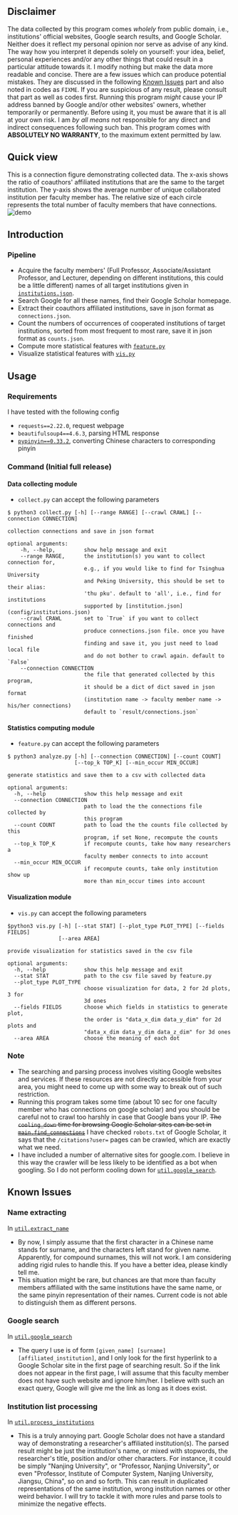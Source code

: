 ## Disclaimer
The data collected by this program comes *wholely* from public domain, i.e., institutions' official websites, Google search results, and
Google Scholar. Neither does it reflect my personal opinion nor serve as advise of any kind. The way how you interpret it
depends solely on yourself: your idea, belief, personal experiences and/or any other things that could result in a particular
attitude towards it. I modify nothing but make the data more readable and concise. There are a few issues which can produce potential
mistakes. They are discussed in the following [Known Issues](#Known-Issues) part and also noted in codes as `FIXME`. If you are suspicious of any result, please consult that part as well as codes first. Running this program *might* cause your IP address banned by Google and/or other websites' owners, whether temporarily or permanently. Before using it, you must be aware that it is all at your own risk. I am *by all means* not responsible for any direct and indirect consequences following such ban. This program comes with **ABSOLUTELY NO WARRANTY**, to the maximum extent permitted by law.

## Quick view
This is a connection figure demonstrating collected data. The x-axis shows the ratio of coauthors' affiliated institutions that are the same to the target institution. The y-axis shows the average number of unique collaborated institution per faculty member has. The relative size of each circle represents the total number of faculty members that have connections.
![demo](result/demo-2d.png)
## Introduction
### Pipeline
- Acquire the faculty members' (Full Professor, Associate/Assistant Professor, and Lecturer, depending on different institutions,
  this could be a little different) names of all target institutions given in [`institutions.json`](config/institutions.json).
- Search Google for all these names, find their Google Scholar homepage.
- Extract their coauthors affiliated institutions, save in json format as `connections.json`.
- Count the numbers of occurrences of cooperated institutions of target institutions, sorted from most frequent to most rare, save it in json format as `counts.json`.
- Compute more statistical features with [`feature.py`](src/feature.py)
- Visualize statistical features with [`vis.py`](src/vis.py)

## Usage
### Requirements
I have tested with the following config
- `requests==2.22.0`, request webpage
- `beautifulsoup4==4.6.3`, parsing HTML response
- [`pypinyin==0.33.2`](https://github.com/mozillazg/python-pinyin), converting Chinese characters to corresponding pinyin
### Command (Initial full release)
#### Data collecting module
- `collect.py` can accept the following parameters
```
$ python3 collect.py [-h] [--range RANGE] [--crawl CRAWL] [--connection CONNECTION]

collection connections and save in json format

optional arguments:
    -h, --help,         show help message and exit
    --range RANGE,      the institution(s) you want to collect connection for,
                        e.g., if you would like to find for Tsinghua University
                        and Peking University, this should be set to their alias:
                        'thu pku'. default to 'all', i.e., find for institutions
                        supported by [institution.json](config/institutions.json)
    --crawl CRAWL       set to `True` if you want to collect connections and
                        produce connections.json file. once you have finished
                        finding and save it, you just need to load local file
                        and do not bother to crawl again. default to `False`
    --connection CONNECTION
                        the file that generated collected by this program,
                        it should be a dict of dict saved in json format 
                        (institution name -> faculty member name -> his/her connections)
                        default to `result/connections.json`
```

#### Statistics computing module
- `feature.py` can accept the following parameters
```
$ python3 analyze.py [-h] [--connection CONNECTION] [--count COUNT]
                     [--top_k TOP_K] [--min_occur MIN_OCCUR]

generate statistics and save them to a csv with collected data

optional arguments:
  -h, --help            show this help message and exit
  --connection CONNECTION
                        path to load the the connections file collected by
                        this program
  --count COUNT         path to load the the counts file collected by this
                        program, if set None, recompute the counts
  --top_k TOP_K         if recompute counts, take how many researchers a
                        faculty member connects to into account
  --min_occur MIN_OCCUR
                        if recompute counts, take only institution show up
                        more than min_occur times into account
```

#### Visualization module
- `vis.py` can accept the following parameters
```
$python3 vis.py [-h] [--stat STAT] [--plot_type PLOT_TYPE] [--fields FIELDS]
                [--area AREA]

provide visualization for statistics saved in the csv file

optional arguments:
  -h, --help            show this help message and exit
  --stat STAT           path to the csv file saved by feature.py
  --plot_type PLOT_TYPE
                        choose visualization for data, 2 for 2d plots, 3 for
                        3d ones
  --fields FIELDS       choose which fields in statistics to generate plot,
                        the order is "data_x_dim data_y_dim" for 2d plots and
                        "data_x_dim data_y_dim data_z_dim" for 3d ones
  --area AREA           choose the meaning of each dot
```  

### Note
- The searching and parsing process involves visiting Google websites and services. If these resources are not directly accessible from your area, you might need to come up with some way to break out of such restriction.
- Running this program takes some time (about 10 sec for one faculty member who has connections on google scholar) and you should be careful not to crawl too harshly in case that Google bans your IP. <del>The `cooling_down` time for browsing Google Scholar sites can be set in [`main.find_connections`](src/main.py)</del> I have checked `robots.txt` of Google Scholar, it says that the `/citations?user=` pages can be crawled, which are exactly what we need.
- I have included a number of alternative sites for google.com. I believe in this way the crawler will be less likely to be identified as a bot when googling. So I do not perform cooling down for [`util.google_search`](src/util.py).

## Known Issues
### Name extracting
In [`util.extract_name`](src/util.py)
- By now, I simply assume that the first character in a Chinese name stands for surname, and the characters left stand for given name.
Apparently, for compound surnames, this will not work. I am considering adding rigid rules to handle this. If you have a better idea, please kindly tell me.
- This situation might be rare, but chances are that more than faculty members affiliated with the same institutions have the same name, or the same pinyin representation of their names. Current code is not able to distinguish them as different persons.
### Google search
In [`util.google_search`](src/util.py)
- The query I use is of form `[given_name] [surname] [affiliated_institution]`, and I only look for the first hyperlink to a Google Scholar site in the first page of searching result. So if the link does not appear in the first page, I will assume that this faculty member does not have such website and ignore him/her. I believe with such an exact query, Google will give me the link as long as it does exist.
### Institution list processing
In [`util.process_institutions`](src/util.py)
- This is a truly annoying part. Google Scholar does not have a standard way of demonstrating a researcher's affiliated institution(s). The parsed result might be just the institution's name, or mixed with stopwords, the researcher's title, position and/or other characters. For instance, it could be simply "Nanjing University", or "Professor, Nanjing University", or even "Professor, Institute of Computer System, Nanjing University, Jiangsu, China", so on and so forth. This can result in duplicated representations of the same institution, wrong institution names or other weird behavior. I will try to tackle it with more rules and parse tools to minimize the negative effects.
